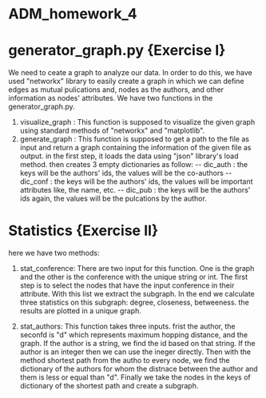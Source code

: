 # ADM_homework_4

# generator_graph.py {Exercise I}
  We need to ceate a graph to analyze our data. In order to do this, we have used "networkx" library to easily create a graph in which we can define edges as mutual pulications and, nodes as the authors, and other information as nodes' attributes.
  We have two functions in the generator_graph.py. 
  1. visualize_graph : This function is supposed to visualize the given graph using standard methods of "networkx" and "matplotlib".
  2. generate_graph : This function is supposed to get a path to the file as input and return a graph containing the information of the given file as output. 
    in the first step, it loads the data using "json" library's load method. then creates 3 empty dictionaries as follow:
      -- dic_auth : the keys will be the authors' ids, the values will be the co-authors
      -- dic_conf : the keys will be the authors' ids, the values will be important attributes like, the name, etc.
      -- dic_pub : the keys will be the authors' ids again, the values will be the pulcations by the author.
    
   
  
# Statistics {Exercise II}
  here we have two methods:
  
  1. stat_conference:
  There are two input for this function. One is the graph and the other is the conference with the unique string or int.
  The first step is to select the nodes that have the input conference in their attribute. With this list we extract the subgraph.
  In the end we calculate three statistics on this subgraph: degree, closeness, betweeness. the results are plotted in a unique graph. 
  
  2. stat_authors:
  This function takes three inputs. frist the author, the seconfd is "d" which represents maximum hopping distance, and the graph. If the author is a string, we find the id based on that string. If the author is an integer then we can use the ineger directly. Then with the method shortest path from the autho to every node, we find the dictionary of the authors for whom the distnace between the author and them is less or equal than "d". 
  Finally we take the nodes in the keys of dictionary of the shortest path and create a subgraph. 
  

